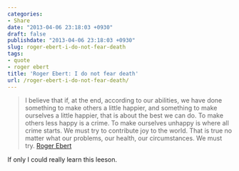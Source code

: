 ```yaml
---
categories:
- Share
date: "2013-04-06 23:18:03 +0930"
draft: false
publishdate: "2013-04-06 23:18:03 +0930"
slug: roger-ebert-i-do-not-fear-death
tags:
- quote
- roger ebert
title: 'Roger Ebert: I do not fear death'
url: /roger-ebert-i-do-not-fear-death/
---
```

> I believe that if, at the end, according to our abilities, we have
> done something to make others a little happier, and something to make
> ourselves a little happier, that is about the best we can do. To make
> others less happy is a crime. To make ourselves unhappy is where all
> crime starts. We must try to contribute joy to the world. That is true
> no matter what our problems, our health, our circumstances. We must
> try. [Roger Ebert](http://www.salon.com/2011/09/15/roger_ebert/)

If only I could really learn this leeson.